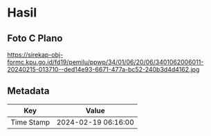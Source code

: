# Hasil

## Foto C Plano

https://sirekap-obj-formc.kpu.go.id/fd19/pemilu/ppwp/34/01/06/20/06/3401062006011-20240215-013710--ded14e93-6671-477a-bc52-240b3d4d4162.jpg


## Metadata

| Key        | Value               |
| ---------- | ------------------- |
| Time Stamp | 2024-02-19 06:16:00 |



